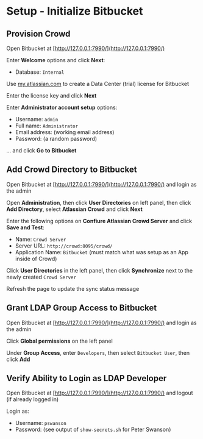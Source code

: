 # Setup - Initialize Bitbucket

## Provision Crowd

Open Bitbucket at [http://127.0.0.1:7990/](http://127.0.0.1:7990/)

Enter **Welcome** options and click **Next**:

* Database: `Internal`

Use [my.atlassian.com](https://my.atlassian.com/) to create a Data Center (trial) license for Bitbucket

Enter the license key and click **Next**

Enter **Administrator account setup** options:

* Username: `admin`
* Full name: `Administrator`
* Email address: (working email address)
* Password: (a random password)

... and click **Go to Bitbucket**

## Add Crowd Directory to Bitbucket

Open Bitbucket at [http://127.0.0.1:7990/](http://127.0.0.1:7990/) and login as the admin

Open **Administration**, then click **User Directories** on left panel, then click **Add Directory**, select **Atlassian Crowd** and click **Next**

Enter the following options on **Confiure Atlassian Crowd Server** and click **Save and Test**:

* Name: `Crowd Server`
* Server URL: `http://crowd:8095/crowd/`
* Application Name: `Bitbucket` (must match what was setup as an App inside of Crowd)

Click **User Directories** in the left panel, then click **Synchronize** next to the newly created `Crowd Server`

Refresh the page to update the sync status message

## Grant LDAP Group Access to Bitbucket

Open Bitbucket at [http://127.0.0.1:7990/](http://127.0.0.1:7990/) and login as the admin

Click **Global permissions** on the left panel

Under **Group Access**, enter `Developers`, then select `Bitbucket User`, then click **Add**

## Verify Ability to Login as LDAP Developer

Open Bitbucket at [http://127.0.0.1:7990/](http://127.0.0.1:7990/) and logout (if already logged in)

Login as:

* Username: `pswanson`
* Password: (see output of `show-secrets.sh` for Peter Swanson)
